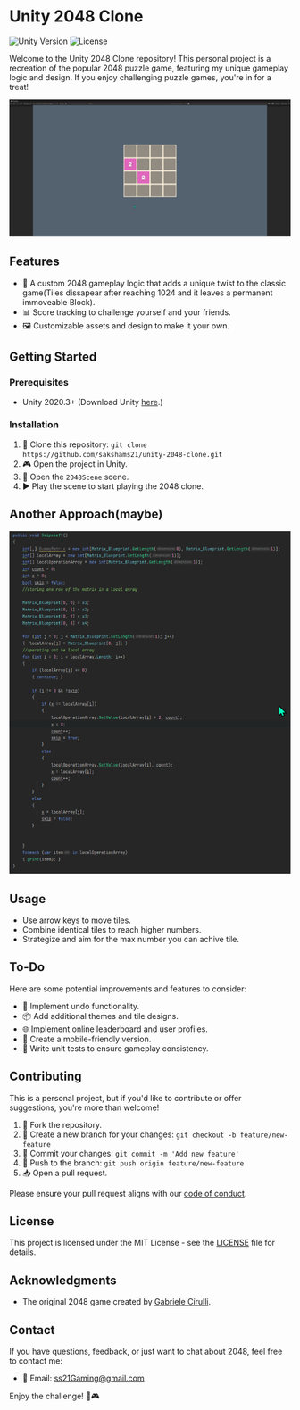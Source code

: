 # Unity 2048 Clone

![Unity Version](https://img.shields.io/badge/Unity-2020.3%2B-blue.svg)
![License](https://img.shields.io/badge/License-MIT-green.svg)

Welcome to the Unity 2048 Clone repository! This personal project is a recreation of the popular 2048 puzzle game, featuring my unique gameplay logic and design. If you enjoy challenging puzzle games, you're in for a treat!

![Game Screenshot](Preview/2048.gif)
## Features

- 🧩 A custom 2048 gameplay logic that adds a unique twist to the classic game(Tiles dissapear after reaching 1024 and it leaves a permanent immoveable Block).
- 📊 Score tracking to challenge yourself and your friends.
- 🖼️ Customizable assets and design to make it your own.

## Getting Started

### Prerequisites

- Unity 2020.3+ (Download Unity [here](https://unity.com/).)

### Installation

1. 🧪 Clone this repository: `git clone https://github.com/sakshams21/unity-2048-clone.git`
2. 🎮 Open the project in Unity.
3. 🌠 Open the `2048Scene` scene.
4. ▶️ Play the scene to start playing the 2048 clone.

## Another Approach(maybe)
![Game Screenshot](Preview/rider64_0qJSLKoLIe.png)

## Usage

- Use arrow keys to move tiles.
- Combine identical tiles to reach higher numbers.
- Strategize and aim for the max number you can achive tile.

## To-Do

Here are some potential improvements and features to consider:

- 🔄 Implement undo functionality.
- 📦 Add additional themes and tile designs.
- 🌐 Implement online leaderboard and user profiles.
- 📱 Create a mobile-friendly version.
- 🧪 Write unit tests to ensure gameplay consistency.

## Contributing

This is a personal project, but if you'd like to contribute or offer suggestions, you're more than welcome!

1. 🍴 Fork the repository.
2. 🌿 Create a new branch for your changes: `git checkout -b feature/new-feature`
3. 🚀 Commit your changes: `git commit -m 'Add new feature'`
4. 🚧 Push to the branch: `git push origin feature/new-feature`
5. 📥 Open a pull request.

Please ensure your pull request aligns with our [code of conduct](CODE_OF_CONDUCT.md).

## License

This project is licensed under the MIT License - see the [LICENSE](LICENSE) file for details.

## Acknowledgments

- The original 2048 game created by [Gabriele Cirulli](https://github.com/gabrielecirulli/2048).

## Contact

If you have questions, feedback, or just want to chat about 2048, feel free to contact me:

- 📧 Email: ss21Gaming@gmail.com

Enjoy the challenge! 🎉🎮
